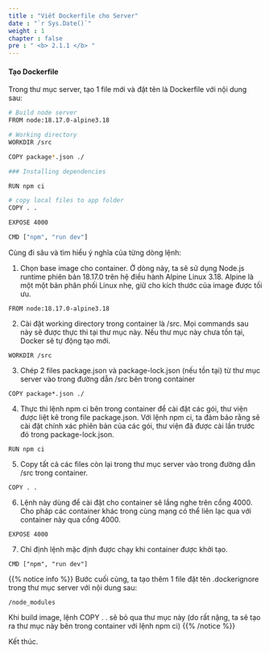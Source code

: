 ```yaml
---
title : "Viết Dockerfile cho Server"
date : "`r Sys.Date()`"
weight : 1
chapter : false
pre : " <b> 2.1.1 </b> "
---
```


#### Tạo Dockerfile
Trong thư mục server, tạo 1 file mới và đặt tên là Dockerfile với nội dung sau:
```bash
# Build node server
FROM node:18.17.0-alpine3.18

# Working directory
WORKDIR /src

COPY package*.json ./

### Installing dependencies

RUN npm ci

# copy local files to app folder
COPY . .

EXPOSE 4000

CMD ["npm", "run dev"]
```

Cùng đi sâu và tìm hiểu ý nghĩa của từng dòng lệnh:

1. Chọn base image cho container. Ở dòng này, ta sẽ sử dụng Node.js runtime phiên bản 18.17.0 trên hệ điều hành Alpine Linux 3.18. Alpine là một một bản phân phối Linux nhẹ, giữ cho kích thước của image được tối ưu.

```
FROM node:18.17.0-alpine3.18
```
2. Cài đặt working directory trong container là /src. Mọi commands sau này sẽ được thực thi tại thư mục này. Nếu thư mục này chưa tồn tại, Docker sẽ tự động tạo mới.
```
WORKDIR /src
```
3. Chép 2 files package.json và package-lock.json (nếu tồn tại) từ thư mục server vào trong đường dẫn /src bên trong container
```
COPY package*.json ./
```

4. Thực thi lệnh npm ci bên trong container để cài đặt các gói, thư viện được liệt kê trong file package.json. Với lệnh npm ci, ta đảm bảo rằng sẽ cài đặt chính xác phiên bản của các gói, thư viện đã được cài lần trước đó trong package-lock.json.
```
RUN npm ci
```

5. Copy tất cả các files còn lại trong thư mục server vào trong đường dẫn /src trong container.
``` 
COPY . .
```

6. Lệnh này dùng để cài đặt cho container sẽ lắng nghe trên cổng 4000. Cho pháp các container khác trong cùng mạng có thể liên lạc qua với container này qua cổng 4000.
```
EXPOSE 4000
```

7. Chỉ định lệnh mặc định được chạy khi container được khởi tạo.
```
CMD ["npm", "run dev"]
```

{{% notice info %}}
Bước cuối cùng, ta tạo thêm 1 file đặt tên .dockerignore trong thư mục server với nội dung sau:
```
/node_modules
```
Khi build image, lệnh COPY . . sẽ bỏ qua thư mục này (do rất nặng, ta sẽ tạo ra thư mục này bên trong container với lệnh npm ci)
{{% /notice %}}

Kết thúc.